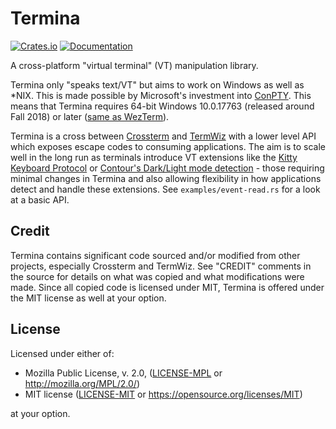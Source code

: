# Termina

[![Crates.io](https://img.shields.io/crates/v/termina.svg)](https://crates.io/crates/termina)
[![Documentation](https://docs.rs/termina/badge.svg)](https://docs.rs/termina)

A cross-platform "virtual terminal" (VT) manipulation library.

Termina only "speaks text/VT" but aims to work on Windows as well as *NIX. This is made possible by Microsoft's investment into [ConPTY](https://devblogs.microsoft.com/commandline/windows-command-line-introducing-the-windows-pseudo-console-conpty/). This means that Termina requires 64-bit Windows 10.0.17763 (released around Fall 2018) or later ([same as WezTerm](https://wezterm.org/install/windows.html)).

Termina is a cross between [Crossterm](https://github.com/crossterm-rs/crossterm) and [TermWiz](https://github.com/wezterm/wezterm/blob/a87358516004a652ad840bc1661bdf65ffc89b43/termwiz/README.md) with a lower level API which exposes escape codes to consuming applications. The aim is to scale well in the long run as terminals introduce VT extensions like the [Kitty Keyboard Protocol](https://sw.kovidgoyal.net/kitty/keyboard-protocol/) or [Contour's Dark/Light mode detection](https://contour-terminal.org/vt-extensions/color-palette-update-notifications/) - those requiring minimal changes in Termina and also allowing flexibility in how applications detect and handle these extensions. See `examples/event-read.rs` for a look at a basic API.

## Credit

Termina contains significant code sourced and/or modified from other projects, especially Crossterm and TermWiz. See "CREDIT" comments in the source for details on what was copied and what modifications were made. Since all copied code is licensed under MIT, Termina is offered under the MIT license as well at your option.

## License

Licensed under either of:

 * Mozilla Public License, v. 2.0, ([LICENSE-MPL](./LICENSE-MPL) or http://mozilla.org/MPL/2.0/)
 * MIT license ([LICENSE-MIT](./LICENSE-MIT) or https://opensource.org/licenses/MIT)

at your option.
